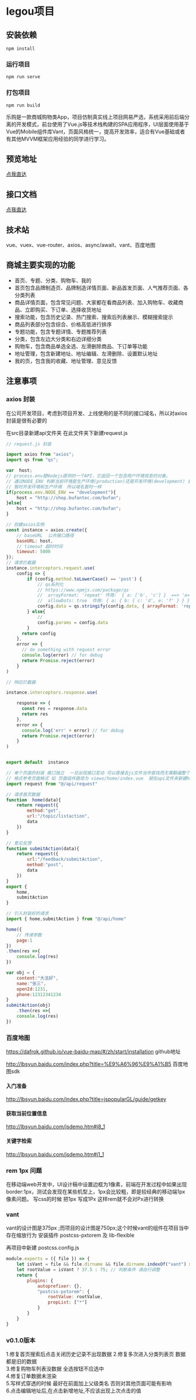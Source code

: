 # legou项目

## 安装依赖
```
npm install
```

### 运行项目
```
npm run serve
```

### 打包项目
```
npm run build
```


乐购是一款商城购物类App，项目仿制真实线上项目网易严选，系统采用前后端分离的开发模式，前台使用了Vue.js等技术栈构建的SPA应用程序，UI层面使用基于Vue的Mobile组件库Vant，页面风格统一，提高开发效率，适合有Vue基础或者有其他MVVM框架应用经验的同学进行学习。

## 预览地址

[点我直达](http://xm.jwyt.cloud)

## 接口文档

[点我直达](https://apizza.net/pro/#/project/14fa6a9c4a45468acf235da89ee8e1be/browse?pass=a511db3cf920386c952dd6bdfbcf42fd)

## 技术站

vue、vuex、vue-router、axios、async/await、vant、百度地图

## 商城主要实现的功能

* 首页、专题、分类、购物车、我的
* 首页包含品牌制造页、品牌制造详情页面、新品首发页面、人气推荐页面、各分类列表
* 商品详情页面，包含常见问题、大家都在看商品列表、加入购物车、收藏商品、立即购买、下订单、选择收货地址
* 搜索功能，包含历史记录、热门搜索、搜索后列表展示、模糊搜索提示
* 商品列表部分包含综合、价格高低进行排序
* 专题功能，包含专题详情、专题推荐列表
* 分类，包含左边大分类和右边详细分类
* 购物车，包含商品单选全选、左滑删除商品、下订单等功能
* 地址管理，包含新建地址、地址编辑、左滑删除、设置默认地址
* 我的页，包含我的收藏、地址管理、意见反馈

## 注意事项

### axios 封装 

在公司开发项目，考虑到项目开发、上线使用的是不同的接口域名，所以对axios封装是很有必要的

在src目录新建api文件夹 在此文件夹下新建request.js  

```js
// request.js 封装

import axios from "axios";
import qs from "qs";

var  host;
// process.env是Nodejs提供的一个API，它返回一个包含用户环境信息的对象。
// 通过NODE_ENV 判断当前环境是生产环境(production)还是开发环境(development) 自动切换不同域名
// 暂时开发环境和生产环境  所以域名暂时一样 
if(process.env.NODE_ENV == "development"){ 
    host = "http://shop.bufantec.com/bufan";
}else{
    host = "http://shop.bufantec.com/bufan";
}

// 创建axios实例 
const instance = axios.create({
    // baseURL  公共接口路径
    baseURL: host,
    // timeout 超时时间
    timeout: 5000
});
// 请求拦截器
instance.interceptors.request.use(
    config => {
        if (config.method.toLowerCase() == 'post') {
            // qs系列化
            // https://www.npmjs.com/package/qs
            //  arrayFormat: 'repeat' 作用:  { a: ['b', 'c'] }  ==> 'a=b&a=c'
            //  allowDots: true  作用: { a: { b: { c: 'd', e: 'f' } } }  ==>  'a.b.c=d&a.b.e=f'
            config.data = qs.stringify(config.data, { arrayFormat: 'repeat', allowDots: true })
        } else{
            // 
            config.params = config.data
        }
      return config
    },
    error => {
      // do something with request error
      console.log(error) // for debug
      return Promise.reject(error)
    }
)

// 响应拦截器  

instance.interceptors.response.use(

    response => {
      const res = response.data
      return res
    },
    error => {
      console.log('err' + error) // for debug
      return Promise.reject(error)
    }
)


export default  instance


```



```js
// 单个页面的封装 接口独立  一旦出现接口变动 可以直接去js文件当中查找而无需翻遍整个vue文件 对项目维护很有帮助
// 格式参考页面格式 如 页面组件路径为 views/home/index.vue  就在api文件夹新建home文件夹  api/home/index.js
import request from "@/api/request"

// 请求首页数据
function  home(data){
    return request({
        method:"get",
        url:"/topic/listaction",
        data
    })
}

// 意见反馈
function submitAction(data){
    return request({
        url:"/feedback/submitAction",
        method:"post",
        data
    })
}
export {
    home,
    submitAction
}
```



```js
// 引入封装好的请求
import { home,submitAction } from "@/api/home"

home({
    // 传递参数
	page:1
})
.then(res =>{
	console.log(res)
})

var obj = {
    content:"大法好",
    name:"张三",
    openId:1231,
    phone:12312341234
}
submitAction(obj)
    .then(res =>{
    console.log(res)
})
```

### 百度地图

https://dafrok.github.io/vue-baidu-map/#/zh/start/installation  github地址

http://lbsyun.baidu.com/index.php?title=%E9%A6%96%E9%A1%B5  百度地图sdk

#### 入门准备

http://lbsyun.baidu.com/index.php?title=jspopularGL/guide/getkey

#### 获取当前位置信息

http://lbsyun.baidu.com/jsdemo.htm#i8_1

#### 关键字检索

http://lbsyun.baidu.com/jsdemo.htm#i1_1


### rem  1px 问题 
在移动端web开发中，UI设计稿中设置边框为1像素，前端在开发过程中如果出现border:1px，测试会发现在某些机型上，1px会比较粗，即是较经典的移动端1px像素问题。
写css的时候 把1px 写成1Px  这样rem就不会对Px进行转换

### vant

vant的设计图是375px ;而项目的设计图是750px;这个时候vant的组件在项目当中存在缩放行为
安装插件  postcss-pxtorem 及 lib-flexible 

再项目中新建 postcss.config.js  

```js
module.exports = ({ file }) => {
    let isVant = file && file.dirname && file.dirname.indexOf("vant") > -1;
    let rootValue = isVant ? 37.5 : 75; // 判断条件 请自行调整
    return {
        plugins: {
            autoprefixer: {},
            "postcss-pxtorem": {
                rootValue: rootValue,
                propList: ["*"] 
            }
        }
    }
}
```

### v0.1.0版本
1.修复首页搜索后点击关闭历史记录不出现数据 
2.修复多次进入分类列表页 数据都是旧的数据  
3.修复购物车列表没数据  全选按钮不应选中  
4.修复订单数据未渲染  
5.写样式穿透的时候  最好在前面加上父级类名  否则对其他页面可能有影响  
6.点击编辑地址后,在点击新增地址,不应该出现上次点击的值 
 